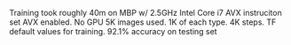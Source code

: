 Training took roughly 40m on MBP w/ 2.5GHz Intel Core i7 AVX instruciton set AVX enabled. No GPU
5K images used. 1K of each type.  4K steps. TF default values for training.
92.1% accuracy on testing set

